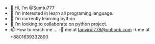 - 👋 Hi, I’m @Sumtu777
- 👀 I’m interested in learn all programing language.
- 🌱 I’m currently learning python
- 💞️ I’m looking to collaborate on python project.
- 📫 How to reach me ...
   -📧 me at tanvirul778@outlook.com
   -📞 me at +8801639332890
   
